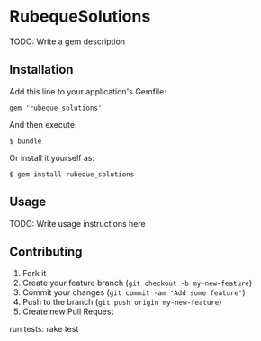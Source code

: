# RubequeSolutions

TODO: Write a gem description

## Installation

Add this line to your application's Gemfile:

    gem 'rubeque_solutions'

And then execute:

    $ bundle

Or install it yourself as:

    $ gem install rubeque_solutions

## Usage

TODO: Write usage instructions here

## Contributing

1. Fork it
2. Create your feature branch (`git checkout -b my-new-feature`)
3. Commit your changes (`git commit -am 'Add some feature'`)
4. Push to the branch (`git push origin my-new-feature`)
5. Create new Pull Request


run tests:
    rake test